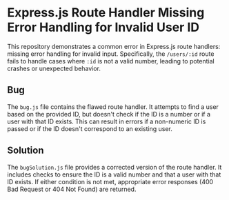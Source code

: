 # Express.js Route Handler Missing Error Handling for Invalid User ID

This repository demonstrates a common error in Express.js route handlers: missing error handling for invalid input.  Specifically, the `/users/:id` route fails to handle cases where `:id` is not a valid number, leading to potential crashes or unexpected behavior.

## Bug

The `bug.js` file contains the flawed route handler.  It attempts to find a user based on the provided ID, but doesn't check if the ID is a number or if a user with that ID exists.  This can result in errors if a non-numeric ID is passed or if the ID doesn't correspond to an existing user.

## Solution

The `bugSolution.js` file provides a corrected version of the route handler.  It includes checks to ensure the ID is a valid number and that a user with that ID exists. If either condition is not met, appropriate error responses (400 Bad Request or 404 Not Found) are returned.